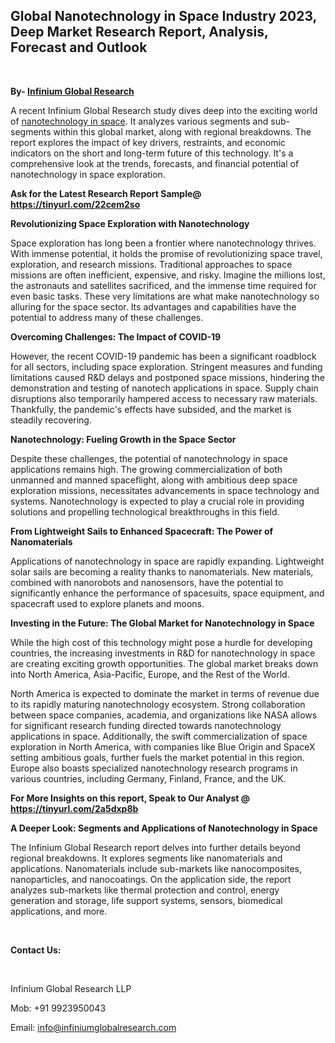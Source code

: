 <h2><strong>Global Nanotechnology in Space Industry 2023, Deep Market Research Report, Analysis, Forecast and Outlook</strong></h2>
<p>&nbsp;</p>
<p><strong>By- </strong><a href="https://www.infiniumglobalresearch.com"><strong>Infinium Global Research</strong></a></p>
<p>A recent Infinium Global Research study dives deep into the exciting world of <a href="https://www.infiniumglobalresearch.com/reports/global-nanotechnology-in-space-market">nanotechnology in space</a>. It analyzes various segments and sub-segments within this global market, along with regional breakdowns. The report explores the impact of key drivers, restraints, and economic indicators on the short and long-term future of this technology. It's a comprehensive look at the trends, forecasts, and financial potential of nanotechnology in space exploration.</p>
<p><strong>Ask for the Latest Research Report Sample@ </strong><a href="https://tinyurl.com/22cem2so"><strong>https://tinyurl.com/22cem2so</strong></a></p>
<p><strong>Revolutionizing Space Exploration with Nanotechnology</strong></p>
<p>Space exploration has long been a frontier where nanotechnology thrives. With immense potential, it holds the promise of revolutionizing space travel, exploration, and research missions. Traditional approaches to space missions are often inefficient, expensive, and risky. Imagine the millions lost, the astronauts and satellites sacrificed, and the immense time required for even basic tasks. These very limitations are what make nanotechnology so alluring for the space sector. Its advantages and capabilities have the potential to address many of these challenges.</p>
<p><strong>Overcoming Challenges: The Impact of COVID-19</strong></p>
<p>However, the recent COVID-19 pandemic has been a significant roadblock for all sectors, including space exploration. Stringent measures and funding limitations caused R&amp;D delays and postponed space missions, hindering the demonstration and testing of nanotech applications in space. Supply chain disruptions also temporarily hampered access to necessary raw materials. Thankfully, the pandemic's effects have subsided, and the market is steadily recovering.</p>
<p><strong>Nanotechnology: Fueling Growth in the Space Sector</strong></p>
<p>Despite these challenges, the potential of nanotechnology in space applications remains high. The growing commercialization of both unmanned and manned spaceflight, along with ambitious deep space exploration missions, necessitates advancements in space technology and systems. Nanotechnology is expected to play a crucial role in providing solutions and propelling technological breakthroughs in this field.</p>
<p><strong>From Lightweight Sails to Enhanced Spacecraft: The Power of Nanomaterials</strong></p>
<p>Applications of nanotechnology in space are rapidly expanding. Lightweight solar sails are becoming a reality thanks to nanomaterials. New materials, combined with nanorobots and nanosensors, have the potential to significantly enhance the performance of spacesuits, space equipment, and spacecraft used to explore planets and moons.</p>
<p><strong>Investing in the Future: The Global Market for Nanotechnology in Space</strong></p>
<p>While the high cost of this technology might pose a hurdle for developing countries, the increasing investments in R&amp;D for nanotechnology in space are creating exciting growth opportunities. The global market breaks down into North America, Asia-Pacific, Europe, and the Rest of the World.</p>
<p>North America is expected to dominate the market in terms of revenue due to its rapidly maturing nanotechnology ecosystem. Strong collaboration between space companies, academia, and organizations like NASA allows for significant research funding directed towards nanotechnology applications in space. Additionally, the swift commercialization of space exploration in North America, with companies like Blue Origin and SpaceX setting ambitious goals, further fuels the market potential in this region. Europe also boasts specialized nanotechnology research programs in various countries, including Germany, Finland, France, and the UK.</p>
<p><strong>For More Insights on this report, Speak to Our Analyst @ </strong><a href="https://tinyurl.com/2a5dxp8b"><strong>https://tinyurl.com/2a5dxp8b</strong></a></p>
<p><strong>A Deeper Look: Segments and Applications of Nanotechnology in Space</strong></p>
<p>The Infinium Global Research report delves into further details beyond regional breakdowns. It explores segments like nanomaterials and applications. Nanomaterials include sub-markets like nanocomposites, nanoparticles, and nanocoatings. On the application side, the report analyzes sub-markets like thermal protection and control, energy generation and storage, life support systems, sensors, biomedical applications, and more.</p>
<p>&nbsp;</p>
<p><strong>Contact Us:</strong></p>
<p>&nbsp;</p>
<p>Infinium Global Research LLP</p>
<p>Mob: +91 9923950043</p>
<p>Email: <a href="mailto:info@infiniumglobalresearch.com">info@infiniumglobalresearch.com</a></p>
